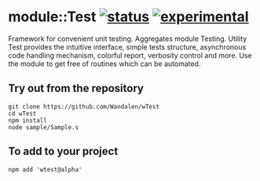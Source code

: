 
# module::Test  [![status](https://github.com/Wandalen/wTest/workflows/publish/badge.svg)](https://github.com/Wandalen/wTest/actions?query=workflow%3Apublish) [![experimental](https://img.shields.io/badge/stability-experimental-orange.svg)](https://github.com/emersion/stability-badges#experimental)

Framework for convenient unit testing. Aggregates module Testing. Utility Test provides the intuitive interface, simple tests structure, asynchronous code handling mechanism, colorful report, verbosity control and more. Use the module to get free of routines which can be automated.

## Try out from the repository
```
git clone https://github.com/Wandalen/wTest
cd wTest
npm install
node sample/Sample.s
```

## To add to your project
```
npm add 'wtest@alpha'
```




